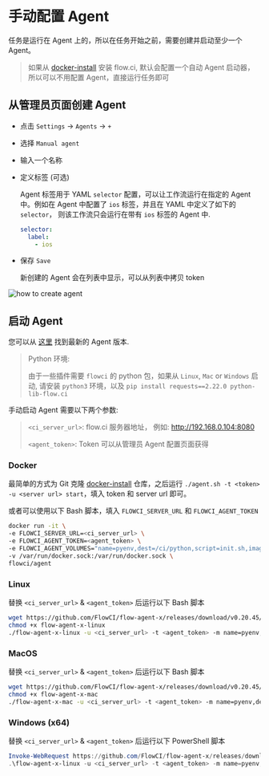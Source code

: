 # 手动配置 Agent

任务是运行在 Agent 上的，所以在任务开始之前，需要创建并启动至少一个 Agent。

> 如果从 [docker-install](https://github.com/FlowCI/docker-install.git) 安装 flow.ci, 默认会配置一个自动 Agent 启动器，所以可以不用配置 Agent，直接运行任务即可

## 从管理员页面创建 Agent

* 点击 `Settings` -> `Agents` -> `+`
* 选择 `Manual agent`
* 输入一个名称
* 定义标签 (可选)

  Agent 标签用于 YAML `selector` 配置，可以让工作流运行在指定的 Agent 中。例如在 Agent 中配置了 `ios` 标签，并且在 YAML 中定义了如下的 `selector`， 则该工作流只会运行在带有 `ios` 标签的 Agent 中.

  ```yaml
  selector:
    label:
      - ios
  ```

* 保存 `Save`
  
  新创建的 Agent 会在列表中显示，可以从列表中拷贝 token

![how to create agent](../../src/agents/create_agent.gif)

## 启动 Agent

您可以从 [这里](https://github.com/FlowCI/flow-agent-x/releases) 找到最新的 Agent 版本.

> Python 环境:
>
> 由于一些插件需要 `flowci` 的 python 包，如果从 `Linux`, `Mac` or `Windows` 启动, 
> 请安装 `python3` 环境，以及 `pip install requests==2.22.0 python-lib-flow.ci`


手动启动 Agent 需要以下两个参数:

> `<ci_server_url>`: flow.ci 服务器地址， 例如: http://192.168.0.104:8080
>
> `<agent_token>`: Token 可以从管理员 Agent 配置页面获得

### Docker

最简单的方式为 Git 克隆 [docker-install](https://github.com/flowci/docker-install) 仓库，之后运行 `./agent.sh -t <token> -u <server url> start`，填入 token 和 server url 即可。

或者可以使用以下 Bash 脚本，填入 `FLOWCI_SERVER_URL` 和 `FLOWCI_AGENT_TOKEN`

```bash
docker run -it \
-e FLOWCI_SERVER_URL=<ci_server_url> \
-e FLOWCI_AGENT_TOKEN=<agent_token> \
-e FLOWCI_AGENT_VOLUMES="name=pyenv,dest=/ci/python,script=init.sh,image=flowci/pyenv,init=init-pyenv-volume.sh" \
-v /var/run/docker.sock:/var/run/docker.sock \
flowci/agent
```

### Linux

替换 `<ci_server_url>` & `<agent_token>` 后运行以下 Bash 脚本

```bash
wget https://github.com/FlowCI/flow-agent-x/releases/download/v0.20.45/flow-agent-x-linux
chmod +x flow-agent-x-linux
./flow-agent-x-linux -u <ci_server_url> -t <agent_token> -m name=pyenv,dest=/ci/python,script=init.sh,image=flowci/pyenv,init=init-pyenv-volume.sh
```

### MacOS

替换 `<ci_server_url>` & `<agent_token>` 后运行以下 Bash 脚本

```bash
wget https://github.com/FlowCI/flow-agent-x/releases/download/v0.20.45/flow-agent-x-mac
chmod +x flow-agent-x-mac
./flow-agent-x-mac -u <ci_server_url> -t <agent_token> -m name=pyenv,dest=/ci/python,script=init.sh,image=flowci/pyenv,init=init-pyenv-volume.sh
```

### Windows (x64)

替换 `<ci_server_url>` & `<agent_token>` 后运行以下 PowerShell 脚本

```powershell
Invoke-WebRequest https://github.com/FlowCI/flow-agent-x/releases/download/v0.20.45/flow-agent-x-win -OutFile flow-agent-x-win.exe
.\flow-agent-x-linux -u <ci_server_url> -t <agent_token> -m name=pyenv,dest=/ci/python,script=init.sh,image=flowci/pyenv,init=init-pyenv-volume.sh
```
